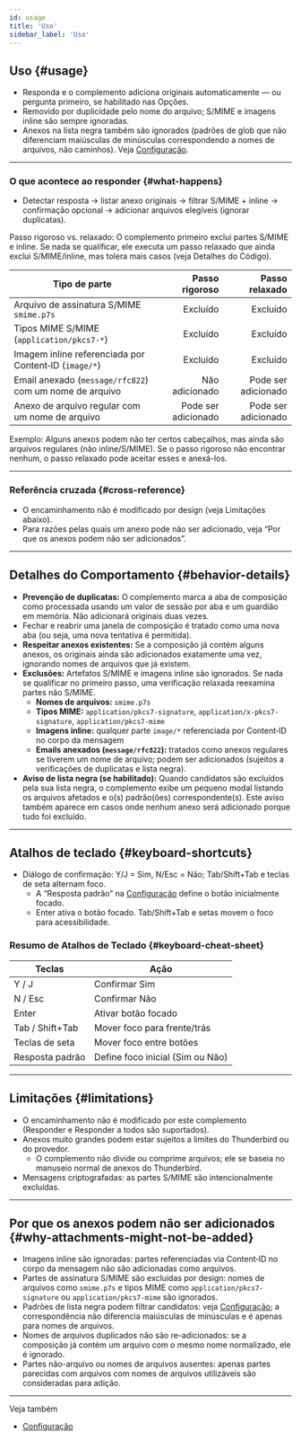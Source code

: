 ```yaml
---
id: usage
title: 'Uso'
sidebar_label: 'Uso'
---
```


## Uso {#usage}

- Responda e o complemento adiciona originais automaticamente — ou pergunta primeiro, se habilitado nas Opções.
- Removido por duplicidade pelo nome do arquivo; S/MIME e imagens inline são sempre ignoradas.
- Anexos na lista negra também são ignorados (padrões de glob que não diferenciam maiúsculas de minúsculas correspondendo a nomes de arquivos, não caminhos). Veja [Configuração](configuration#blacklist-glob-patterns).

---

### O que acontece ao responder {#what-happens}

- Detectar resposta → listar anexo originais → filtrar S/MIME + inline → confirmação opcional → adicionar arquivos elegíveis (ignorar duplicatas).

Passo rigoroso vs. relaxado: O complemento primeiro exclui partes S/MIME e inline. Se nada se qualificar, ele executa um passo relaxado que ainda exclui S/MIME/inline, mas tolera mais casos (veja Detalhes do Código).

| Tipo de parte                                           |      Passo rigoroso |      Passo relaxado |
| ------------------------------------------------------- | ------------------: | ------------------: |
| Arquivo de assinatura S/MIME `smime.p7s`                |            Excluído |            Excluído |
| Tipos MIME S/MIME (`application/pkcs7-*`)               |            Excluído |            Excluído |
| Imagem inline referenciada por Content‑ID (`image/*`)   |            Excluído |            Excluído |
| Email anexado (`message/rfc822`) com um nome de arquivo |      Não adicionado | Pode ser adicionado |
| Anexo de arquivo regular com um nome de arquivo         | Pode ser adicionado | Pode ser adicionado |

Exemplo: Alguns anexos podem não ter certos cabeçalhos, mas ainda são arquivos regulares (não inline/S/MIME). Se o passo rigoroso não encontrar nenhum, o passo relaxado pode aceitar esses e anexá-los.

---

### Referência cruzada {#cross-reference}

- O encaminhamento não é modificado por design (veja Limitações abaixo).
- Para razões pelas quais um anexo pode não ser adicionado, veja “Por que os anexos podem não ser adicionados”.

---

## Detalhes do Comportamento {#behavior-details}

- **Prevenção de duplicatas:** O complemento marca a aba de composição como processada usando um valor de sessão por aba e um guardião em memória. Não adicionará originais duas vezes.
- Fechar e reabrir uma janela de composição é tratado como uma nova aba (ou seja, uma nova tentativa é permitida).
- **Respeitar anexos existentes:** Se a composição já contém alguns anexos, os originais ainda são adicionados exatamente uma vez, ignorando nomes de arquivos que já existem.
- **Exclusões:** Artefatos S/MIME e imagens inline são ignorados. Se nada se qualificar no primeiro passo, uma verificação relaxada reexamina partes não S/MIME.
  - **Nomes de arquivos:** `smime.p7s`
  - **Tipos MIME:** `application/pkcs7-signature`, `application/x-pkcs7-signature`, `application/pkcs7-mime`
  - **Imagens inline:** qualquer parte `image/*` referenciada por Content‑ID no corpo da mensagem
  - **Emails anexados (`message/rfc822`):** tratados como anexos regulares se tiverem um nome de arquivo; podem ser adicionados (sujeitos a verificações de duplicatas e lista negra).
- **Aviso de lista negra (se habilitado):** Quando candidatos são excluídos pela sua lista negra,
  o complemento exibe um pequeno modal listando os arquivos afetados e o(s) padrão(ões) correspondente(s). Este aviso também aparece em casos onde nenhum anexo será
  adicionado porque tudo foi excluído.

---

## Atalhos de teclado {#keyboard-shortcuts}

- Diálogo de confirmação: Y/J = Sim, N/Esc = Não; Tab/Shift+Tab e teclas de seta alternam foco.
  - A “Resposta padrão” na [Configuração](configuration#confirmation) define o botão inicialmente focado.
  - Enter ativa o botão focado. Tab/Shift+Tab e setas movem o foco para acessibilidade.

### Resumo de Atalhos de Teclado {#keyboard-cheat-sheet}

| Teclas          | Ação                             |
| --------------- | -------------------------------- |
| Y / J           | Confirmar Sim                    |
| N / Esc         | Confirmar Não                    |
| Enter           | Ativar botão focado              |
| Tab / Shift+Tab | Mover foco para frente/trás      |
| Teclas de seta  | Mover foco entre botões          |
| Resposta padrão | Define foco inicial (Sim ou Não) |

---

## Limitações {#limitations}

- O encaminhamento não é modificado por este complemento (Responder e Responder a todos são suportados).
- Anexos muito grandes podem estar sujeitos a limites do Thunderbird ou do provedor.
  - O complemento não divide ou comprime arquivos; ele se baseia no manuseio normal de anexos do Thunderbird.
- Mensagens criptografadas: as partes S/MIME são intencionalmente excluídas.

---

## Por que os anexos podem não ser adicionados {#why-attachments-might-not-be-added}

- Imagens inline são ignoradas: partes referenciadas via Content‑ID no corpo da mensagem não são adicionadas como arquivos.
- Partes de assinatura S/MIME são excluídas por design: nomes de arquivos como `smime.p7s` e tipos MIME como `application/pkcs7-signature` ou `application/pkcs7-mime` são ignorados.
- Padrões de lista negra podem filtrar candidatos: veja [Configuração](configuration#blacklist-glob-patterns); a correspondência não diferencia maiúsculas de minúsculas e é apenas para nomes de arquivos.
- Nomes de arquivos duplicados não são re-adicionados: se a composição já contém um arquivo com o mesmo nome normalizado, ele é ignorado.
- Partes não-arquivo ou nomes de arquivos ausentes: apenas partes parecidas com arquivos com nomes de arquivos utilizáveis são consideradas para adição.

---

Veja também

- [Configuração](configuration)
